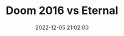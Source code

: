 ---
layout: post
title:  Doom 2016 vs Eternal
date: 2022-12-05 21:02:00
description: A discussion and comparison of the games Doom (2016) and Doom Eternal
tags: Doom
categories: Games
---